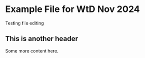 # Example File for WtD Nov 2024
Testing file editing
## This is another header
Some more content here. 
